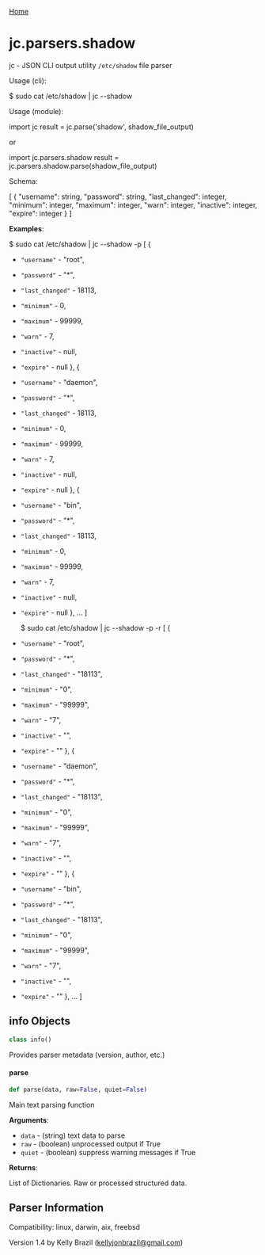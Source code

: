 [Home](https://kellyjonbrazil.github.io/jc/)
<a id="jc.parsers.shadow"></a>

# jc.parsers.shadow

jc - JSON CLI output utility `/etc/shadow` file parser

Usage (cli):

$ sudo cat /etc/shadow | jc --shadow

Usage (module):

import jc
result = jc.parse('shadow', shadow_file_output)

or

import jc.parsers.shadow
result = jc.parsers.shadow.parse(shadow_file_output)

Schema:

[
{
"username":       string,
"password":       string,
"last_changed":   integer,
"minimum":        integer,
"maximum":        integer,
"warn":           integer,
"inactive":       integer,
"expire":         integer
}
]

**Examples**:

  
  $ sudo cat /etc/shadow | jc --shadow -p
  [
  {
- `"username"` - "root",
- `"password"` - "*",
- `"last_changed"` - 18113,
- `"minimum"` - 0,
- `"maximum"` - 99999,
- `"warn"` - 7,
- `"inactive"` - null,
- `"expire"` - null
  },
  {
- `"username"` - "daemon",
- `"password"` - "*",
- `"last_changed"` - 18113,
- `"minimum"` - 0,
- `"maximum"` - 99999,
- `"warn"` - 7,
- `"inactive"` - null,
- `"expire"` - null
  },
  {
- `"username"` - "bin",
- `"password"` - "*",
- `"last_changed"` - 18113,
- `"minimum"` - 0,
- `"maximum"` - 99999,
- `"warn"` - 7,
- `"inactive"` - null,
- `"expire"` - null
  },
  ...
  ]
  
  $ sudo cat /etc/shadow | jc --shadow -p -r
  [
  {
- `"username"` - "root",
- `"password"` - "*",
- `"last_changed"` - "18113",
- `"minimum"` - "0",
- `"maximum"` - "99999",
- `"warn"` - "7",
- `"inactive"` - "",
- `"expire"` - ""
  },
  {
- `"username"` - "daemon",
- `"password"` - "*",
- `"last_changed"` - "18113",
- `"minimum"` - "0",
- `"maximum"` - "99999",
- `"warn"` - "7",
- `"inactive"` - "",
- `"expire"` - ""
  },
  {
- `"username"` - "bin",
- `"password"` - "*",
- `"last_changed"` - "18113",
- `"minimum"` - "0",
- `"maximum"` - "99999",
- `"warn"` - "7",
- `"inactive"` - "",
- `"expire"` - ""
  },
  ...
  ]

<a id="jc.parsers.shadow.info"></a>

## info Objects

```python
class info()
```

Provides parser metadata (version, author, etc.)

<a id="jc.parsers.shadow.parse"></a>

#### parse

```python
def parse(data, raw=False, quiet=False)
```

Main text parsing function

**Arguments**:

  
- `data` - (string)  text data to parse
- `raw` - (boolean) unprocessed output if True
- `quiet` - (boolean) suppress warning messages if True
  

**Returns**:

  
  List of Dictionaries. Raw or processed structured data.

## Parser Information
Compatibility:  linux, darwin, aix, freebsd

Version 1.4 by Kelly Brazil (kellyjonbrazil@gmail.com)
